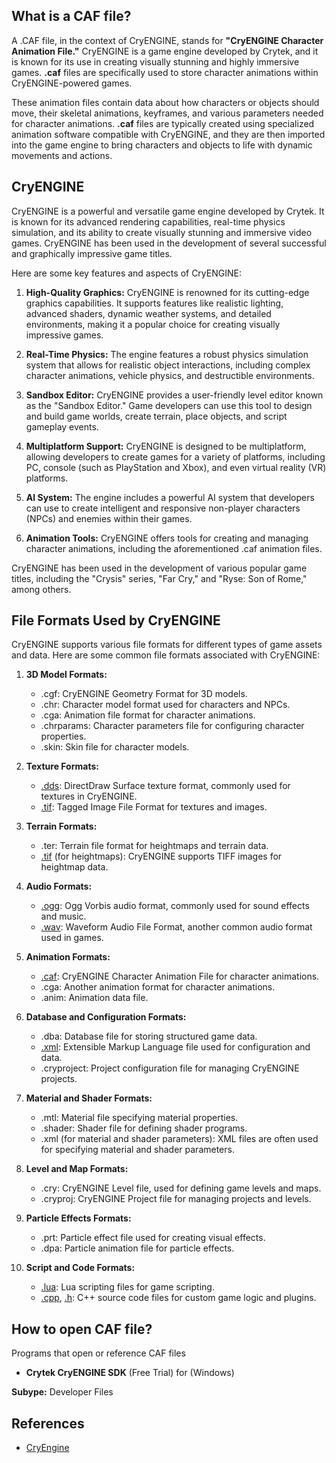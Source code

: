 ## What is a CAF file?

A .CAF file, in the context of CryENGINE, stands for **"CryENGINE Character Animation File."** CryENGINE is a game engine developed by Crytek, and it is known for its use in creating visually stunning and highly immersive games. **.caf** files are specifically used to store character animations within CryENGINE-powered games.

These animation files contain data about how characters or objects should move, their skeletal animations, keyframes, and various parameters needed for character animations. **.caf** files are typically created using specialized animation software compatible with CryENGINE, and they are then imported into the game engine to bring characters and objects to life with dynamic movements and actions.

## CryENGINE

CryENGINE is a powerful and versatile game engine developed by Crytek. It is known for its advanced rendering capabilities, real-time physics simulation, and its ability to create visually stunning and immersive video games. CryENGINE has been used in the development of several successful and graphically impressive game titles.

Here are some key features and aspects of CryENGINE:

1.  **High-Quality Graphics:** CryENGINE is renowned for its cutting-edge graphics capabilities. It supports features like realistic lighting, advanced shaders, dynamic weather systems, and detailed environments, making it a popular choice for creating visually impressive games.
    
2.  **Real-Time Physics:** The engine features a robust physics simulation system that allows for realistic object interactions, including complex character animations, vehicle physics, and destructible environments.
    
3.  **Sandbox Editor:** CryENGINE provides a user-friendly level editor known as the "Sandbox Editor." Game developers can use this tool to design and build game worlds, create terrain, place objects, and script gameplay events.
    
4.  **Multiplatform Support:** CryENGINE is designed to be multiplatform, allowing developers to create games for a variety of platforms, including PC, console (such as PlayStation and Xbox), and even virtual reality (VR) platforms.
    
5.  **AI System:** The engine includes a powerful AI system that developers can use to create intelligent and responsive non-player characters (NPCs) and enemies within their games.
    
6.  **Animation Tools:** CryENGINE offers tools for creating and managing character animations, including the aforementioned .caf animation files.
    
CryENGINE has been used in the development of various popular game titles, including the "Crysis" series, "Far Cry," and "Ryse: Son of Rome," among others.

## File Formats Used by CryENGINE

CryENGINE supports various file formats for different types of game assets and data. Here are some common file formats associated with CryENGINE:

1.  **3D Model Formats:**
    
    -   .cgf: CryENGINE Geometry Format for 3D models.
    -   .chr: Character model format used for characters and NPCs.
    -   .cga: Animation file format for character animations.
    -   .chrparams: Character parameters file for configuring character properties.
    -   .skin: Skin file for character models.
2.  **Texture Formats:**
    
    -   [.dds](/image/dds/): DirectDraw Surface texture format, commonly used for textures in CryENGINE.
    -   [.tif](/image/tiff/): Tagged Image File Format for textures and images.
3.  **Terrain Formats:**
    
    -   .ter: Terrain file format for heightmaps and terrain data.
    -   [.tif](/image/tiff/) (for heightmaps): CryENGINE supports TIFF images for heightmap data.
4.  **Audio Formats:**
    
    -   [.ogg](/audio/ogg/): Ogg Vorbis audio format, commonly used for sound effects and music.
    -   [.wav](/audio/wav/): Waveform Audio File Format, another common audio format used in games.
5.  **Animation Formats:**
    
    -   [.caf](/database/caf/): CryENGINE Character Animation File for character animations.
    -   .cga: Another animation format for character animations.
    -   .anim: Animation data file.
6.  **Database and Configuration Formats:**
    
    -   .dba: Database file for storing structured game data.
    -   [.xml](/web/xml/): Extensible Markup Language file used for configuration and data.
    -   .cryproject: Project configuration file for managing CryENGINE projects.
7.  **Material and Shader Formats:**
    
    -   .mtl: Material file specifying material properties.
    -   .shader: Shader file for defining shader programs.
    -   .xml (for material and shader parameters): XML files are often used for specifying material and shader parameters.
8.  **Level and Map Formats:**
    
    -   .cry: CryENGINE Level file, used for defining game levels and maps.
    -   .cryproj: CryENGINE Project file for managing projects and levels.
9.  **Particle Effects Formats:**
    
    -   .prt: Particle effect file used for creating visual effects.
    -   .dpa: Particle animation file for particle effects.
10. **Script and Code Formats:**
    
    -   [.lua](/programming/lua/): Lua scripting files for game scripting.
    -   [.cpp](/programming/cpp/), [.h](/programming/h/): C++ source code files for custom game logic and plugins.

## How to open CAF file?

Programs that open or reference CAF files

- **Crytek CryENGINE SDK** (Free Trial) for (Windows)

**Subype:** Developer Files 

## References
* [CryEngine](https://en.wikipedia.org/wiki/CryEngine)
